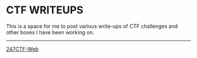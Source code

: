 # CTF WRITEUPS

This is a space for me to post various write-ups of CTF challenges and other boxes I have been working on.

---

[247CTF-Web](CTF%20WRITEUPS%2012f8d8eeaa0445e09ad5fee0f1a28476/247CTF-Web%203128801e1c76439f8f281aea86751c7b.md)